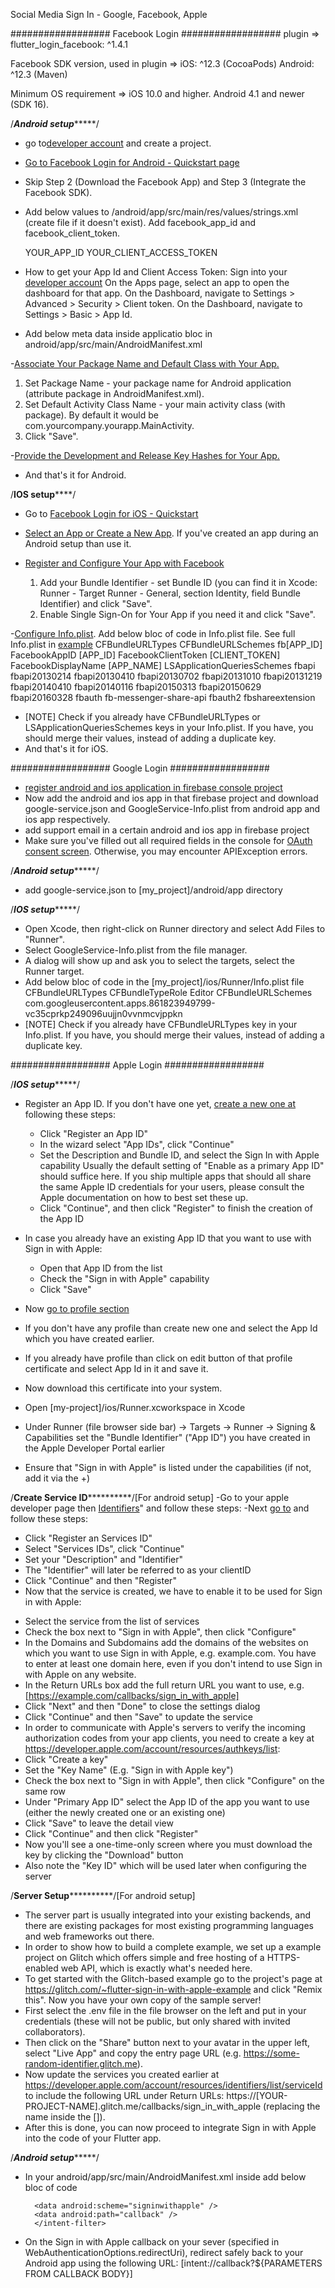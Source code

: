 Social Media Sign In - Google, Facebook, Apple



################## Facebook Login ##################
plugin => flutter_login_facebook: ^1.4.1

Facebook SDK version, used in plugin => iOS: ^12.3 (CocoaPods)
Android: ^12.3 (Maven)


Minimum OS requirement => iOS 10.0 and higher.
Android 4.1 and newer (SDK 16).

/***************Android setup********************/
- go to[developer account](https://developers.facebook.com/) and create a project.
- [Go to Facebook Login for Android - Quickstart page](https://developers.facebook.com/docs/facebook-login/android?locale=en_US#1--select-an-app-or-create-a-new-app)
- Skip Step 2 (Download the Facebook App) and Step 3 (Integrate the Facebook SDK).
- Add below values to /android/app/src/main/res/values/strings.xml (create file if it doesn't exist). Add facebook_app_id and facebook_client_token.

  <string name="facebook_app_id">YOUR_APP_ID</string>
  <string name="facebook_client_token">YOUR_CLIENT_ACCESS_TOKEN</string>

- How to get your App Id and Client Access Token:
  Sign into your [developer account](https://developers.facebook.com/)
  On the Apps page, select an app to open the dashboard for that app.
  On the Dashboard, navigate to Settings > Advanced > Security > Client token.
  On the Dashboard, navigate to Settings > Basic > App Id.

- Add below meta data inside applicatio bloc in android/app/src/main/AndroidManifest.xml

    <meta-data android:name="com.facebook.sdk.ApplicationId" android:value="@string/facebook_app_id"/>
    <meta-data android:name="com.facebook.sdk.ClientToken" android:value="@string/facebook_client_token"/>

-[Associate Your Package Name and Default Class with Your App.](https://developers.facebook.com/docs/facebook-login/android?locale=en_US#5--associate-your-package-name-and-default-class-with-your-app)
1. Set Package Name - your package name for Android application (attribute package in AndroidManifest.xml).
2. Set Default Activity Class Name - your main activity class (with package). By default it would be com.yourcompany.yourapp.MainActivity.
3. Click "Save".

-[Provide the Development and Release Key Hashes for Your App.](https://developers.facebook.com/docs/facebook-login/android?locale=en_US#6--provide-the-development-and-release-key-hashes-for-your-app)

- And that's it for Android.

/**************IOS setup******************/
- Go to [Facebook Login for iOS - Quickstart](https://developers.facebook.com/docs/facebook-login/ios)
- [Select an App or Create a New App](https://developers.facebook.com/docs/facebook-login/ios?locale=en_US#). If you've created an app during an Android setup than use it.
- [Register and Configure Your App with Facebook](https://developers.facebook.com/docs/facebook-login/ios?locale=en_US#3--register-and-configure-your-app-with-facebook)

    1. Add your Bundle Identifier - set Bundle ID (you can find it in Xcode: Runner - Target Runner - General, section Identity, field Bundle Identifier) and click "Save".
    2. Enable Single Sign-On for Your App if you need it and click "Save".

-[Configure Info.plist](ios/Runner/Info.plist). Add below bloc of code in Info.plist file. See full Info.plist in [example](https://github.com/Innim/flutter_login_facebook/blob/master/example/ios/Runner/Info.plist)
<key>CFBundleURLTypes</key>
<array>
<dict>
<key>CFBundleURLSchemes</key>
<array>
<string>fb[APP_ID]</string>
</array>
</dict>
</array>
<key>FacebookAppID</key>
<string>[APP_ID]</string>
<key>FacebookClientToken</key>
<string>[CLIENT_TOKEN]</string>
<key>FacebookDisplayName</key>
<string>[APP_NAME]</string>
<key>LSApplicationQueriesSchemes</key>
<array>
<string>fbapi</string>
<string>fbapi20130214</string>
<string>fbapi20130410</string>
<string>fbapi20130702</string>
<string>fbapi20131010</string>
<string>fbapi20131219</string>
<string>fbapi20140410</string>
<string>fbapi20140116</string>
<string>fbapi20150313</string>
<string>fbapi20150629</string>
<string>fbapi20160328</string>
<string>fbauth</string>
<string>fb-messenger-share-api</string>
<string>fbauth2</string>
<string>fbshareextension</string>
</array>

- [NOTE] Check if you already have CFBundleURLTypes or LSApplicationQueriesSchemes keys in your Info.plist. If you have, you should merge their values, instead of adding a duplicate key.
- And that's it for iOS.



################## Google Login ##################
- [register android and ios application in firebase console project](https://console.firebase.google.com)
- Now add the android and ios app in that firebase project and download google-service.json and GoogleService-Info.plist from android app and ios app respectively.
- add support email in a certain android and ios app in firebase project
- Make sure you've filled out all required fields in the console for [OAuth consent screen](https://console.cloud.google.com/apis/credentials/consent). Otherwise, you may encounter APIException errors.


/***************Android setup********************/

- add google-service.json to [my_project]/android/app directory

/***************IOS setup********************/

- Open Xcode, then right-click on Runner directory and select Add Files to "Runner".
- Select GoogleService-Info.plist from the file manager.
- A dialog will show up and ask you to select the targets, select the Runner target.
- Add below bloc of code in the [my_project]/ios/Runner/Info.plist file
  <key>CFBundleURLTypes</key>
  <array>
  <dict>
  <key>CFBundleTypeRole</key>
  <string>Editor</string>
  <key>CFBundleURLSchemes</key>
  <array>
    <!-- TODO Replace this value: -->
    <!-- Copied from GoogleService-Info.plist key REVERSED_CLIENT_ID -->
  <string>com.googleusercontent.apps.861823949799-vc35cprkp249096uujjn0vvnmcvjppkn</string>
  </array>
  </dict>
  </array>
- [NOTE] Check if you already have CFBundleURLTypes key in your Info.plist. If you have, you should merge their values, instead of adding a duplicate key.




################## Apple Login ##################

/***************IOS setup********************/

- Register an App ID. If you don't have one yet, [create a new one at](https://developer.apple.com/account/resources/identifiers/list/bundleId) following these steps:

    * Click "Register an App ID"
    * In the wizard select "App IDs", click "Continue"
    * Set the Description and Bundle ID, and select the Sign In with Apple capability
      Usually the default setting of "Enable as a primary App ID" should suffice here. If you ship multiple apps that should all share the same Apple ID credentials for your users, please consult the Apple documentation on how to best set these up.
    * Click "Continue", and then click "Register" to finish the creation of the App ID

- In case you already have an existing App ID that you want to use with Sign in with Apple:

    * Open that App ID from the list
    * Check the "Sign in with Apple" capability
    * Click "Save"

- Now [go to profile section](https://developer.apple.com/account/resources/profiles/list)
- If you don't have any profile than create new one and select the App Id which you have created earlier.
- If you already have profile than click on edit button of that profile certificate and select App Id in it and save it.
- Now download this certificate into your system.
- Open [my-project]/ios/Runner.xcworkspace in Xcode
- Under Runner (file browser side bar) -> Targets -> Runner -> Signing & Capabilities set the "Bundle Identifier" ("App ID") you have created in the Apple Developer Portal earlier
- Ensure that "Sign in with Apple" is listed under the capabilities (if not, add it via the +)


/**************Create Service ID************************/[For android setup]
-Go to your apple developer page then [Identifiers](https://developer.apple.com/account/resources/identifiers/list)" and follow these steps:
-Next [go to](https://developer.apple.com/account/resources/identifiers/list/serviceId) and follow these steps:

* Click "Register an Services ID"
* Select "Services IDs", click "Continue"
* Set your "Description" and "Identifier"
* The "Identifier" will later be referred to as your clientID
* Click "Continue" and then "Register"
* Now that the service is created, we have to enable it to be used for Sign in with Apple:

- Select the service from the list of services
- Check the box next to "Sign in with Apple", then click "Configure"
- In the Domains and Subdomains add the domains of the websites on which you want to use Sign in with Apple, e.g. example.com. You have to enter at least one domain here, even if you don't intend to use Sign in with Apple on any website.
- In the Return URLs box add the full return URL you want to use, e.g. [https://example.com/callbacks/sign_in_with_apple]
- Click "Next" and then "Done" to close the settings dialog
- Click "Continue" and then "Save" to update the service
- In order to communicate with Apple's servers to verify the incoming authorization codes from your app clients, you need to create a key at https://developer.apple.com/account/resources/authkeys/list:
- Click "Create a key"
- Set the "Key Name" (E.g. "Sign in with Apple key")
- Check the box next to "Sign in with Apple", then click "Configure" on the same row
- Under "Primary App ID" select the App ID of the app you want to use (either the newly created one or an existing one)
- Click "Save" to leave the detail view
- Click "Continue" and then click "Register"
- Now you'll see a one-time-only screen where you must download the key by clicking the "Download" button
- Also note the "Key ID" which will be used later when configuring the server


/**************Server Setup************************/[For android setup]
- The server part is usually integrated into your existing backends, and there are existing packages for most existing programming languages and web frameworks out there.
- In order to show how to build a complete example, we set up a example project on Glitch which offers simple and free hosting of a HTTPS-enabled web API, which is exactly what's needed here.
- To get started with the Glitch-based example go to the project's page at https://glitch.com/~flutter-sign-in-with-apple-example and click "Remix this". Now you have your own copy of the sample server!
- First select the .env file in the file browser on the left and put in your credentials (these will not be public, but only shared with invited collaborators).
- Then click on the "Share" button next to your avatar in the upper left, select "Live App" and copy the entry page URL (e.g. https://some-random-identifier.glitch.me).
- Now update the services you created earlier at https://developer.apple.com/account/resources/identifiers/list/serviceId to include the following URL under Return URLs: https://[YOUR-PROJECT-NAME].glitch.me/callbacks/sign_in_with_apple (replacing the name inside the []).
- After this is done, you can now proceed to integrate Sign in with Apple into the code of your Flutter app.

/***************Android setup********************/

- In your android/app/src/main/AndroidManifest.xml inside <application> add below bloc of code

  <activity android:name="com.aboutyou.dart_packages.sign_in_with_apple.SignInWithAppleCallback"
  android:exported="true">
  <intent-filter>
  <action android:name="android.intent.action.VIEW" />
  <category android:name="android.intent.category.DEFAULT" />
  <category android:name="android.intent.category.BROWSABLE" />

        <data android:scheme="signinwithapple" />
        <data android:path="callback" />
        </intent-filter>
    </activity>

- On the Sign in with Apple callback on your sever (specified in WebAuthenticationOptions.redirectUri), redirect safely back to your Android app using the following URL:
  [intent://callback?${PARAMETERS FROM CALLBACK BODY}]
